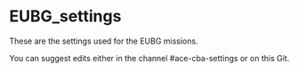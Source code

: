 # EUBG_settings
These are the settings used for the EUBG missions.

You can suggest edits either in the channel #ace-cba-settings or on this Git.
